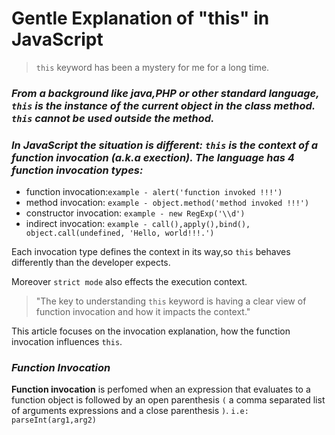# Gentle Explanation of "this" in JavaScript

> `this` keyword has been a mystery for me for a long time.

### _From a background like java,PHP or other standard language, `this` is the instance of the current object in the class method. `this` cannot be used outside the method._ 

### _In JavaScript the situation is different: `this` is the context of a function invocation (a.k.a exection). The language has 4 function invocation types:_

- function invocation:`example - alert('function invoked !!!')`
- method invocation: `example - object.method('method invoked !!!')`
- constructor invocation: `example - new RegExp('\\d')`
- indirect invocation: `example - call(),apply(),bind(), object.call(undefined, 'Hello, world!!!.')`

Each invocation type defines the context in its way,so `this` behaves differently than the developer expects.

Moreover `strict mode` also effects the execution context.

> "The key to understanding `this` keyword is having a clear view of function invocation and how it impacts the context."

This article focuses on the invocation explanation, how the function invocation influences `this`.

### _Function Invocation_
**Function invocation** is perfomed when an expression that evaluates to a function object is followed by an open parenthesis `(` a comma separated list of arguments expressions and a close parenthesis `)`. `i.e: parseInt(arg1,arg2)`